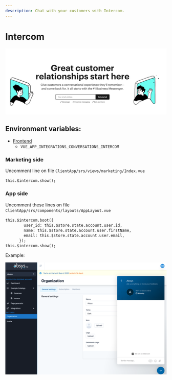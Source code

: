 ```yaml
---
description: Chat with your customers with Intercom.
---
```


# Intercom

![Intercom](../../.gitbook/assets/screen-shot-2020-08-21-at-23.20.46.png)

## Environment variables:

* [Frontend](../../getting-started/environment/frontend-vue.md)
  * `VUE_APP_INTEGRATIONS_CONVERSATIONS_INTERCOM`

### Marketing side

Uncomment line on file `ClientApp/srs/views/marketing/Index.vue`

```text
this.$intercom.show();
```

### App side

Uncomment these lines on file `ClientApp/srs/components/layouts/AppLayout.vue`

```text
this.$intercom.boot({
        user_id: this.$store.state.account.user.id,
        name: this.$store.state.account.user.firstName,
        email: this.$store.state.account.user.email,
      });
this.$intercom.show();
```

Example:

![](../../.gitbook/assets/screen-shot-2020-08-21-at-23.34.35.png)



